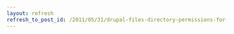 ```yaml
---
layout: refresh
refresh_to_post_id: /2011/05/31/drupal-files-directory-permissions-for-continuous-integration
---
```

